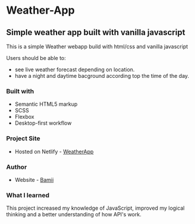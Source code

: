 # Weather-App

## Simple weather app built with vanilla javascript
This is a simple Weather webapp build with html/css and vanilla javascript

Users should be able to:
- see live weather forecast depending on location.
- have a night and daytime bacground according top the time of the day.


### Built with
- Semantic HTML5 markup
- SCSS
- Flexbox
- Desktop-first workflow

### Project Site
- Hosted on Netlify - [WeatherApp](https://jolly-swartz-66f3e2.netlify.app/)

### Author
- Website - [Bamii](https://github.com/bamii-a)

### What I learned
This project increased my knowledge of JavaScript, improved my logical thinking and a better understanding of how API's work.